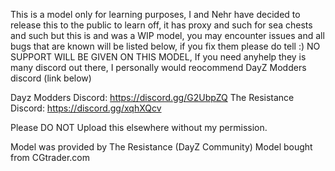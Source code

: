 This is a model only for learning purposes, I and Nehr have decided to release this to the public to learn off, it has proxy and such for sea chests and such but this is and was a WIP model, you may encounter issues and all bugs that are known will be listed below, if you fix them please do tell :) NO SUPPORT WILL BE GIVEN ON THIS MODEL, If you need anyhelp they is many discord out there, I personally would reocommend DayZ Modders discord (link below)
 
 
Dayz Modders Discord: https://discord.gg/G2UbpZQ
The Resistance Discord: https://discord.gg/xqhXQcv

Please DO NOT Upload this elsewhere without my permission.


Model was provided by The Resistance (DayZ Community)
Model bought from CGtrader.com

